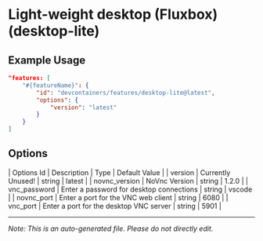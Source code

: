 
# Light-weight desktop (Fluxbox) (desktop-lite)



## Example Usage

```json
"features: [
    "#{featureName}": {
        "id": "devcontainers/features/desktop-lite@latest",
        "options": {
            "version": "latest"
        }
    }
]
```

## Options

| Options Id | Description | Type | Default Value |
| version | Currently Unused! | string | latest |
| novnc_version | NoVnc Version | string | 1.2.0 |
| vnc_password | Enter a password for desktop connections | string | vscode |
| novnc_port | Enter a port for the VNC web client | string | 6080 |
| vnc_port | Enter a port for the desktop VNC server | string | 5901 |

---

_Note: This is an auto-generated file. Please do not directly edit._
